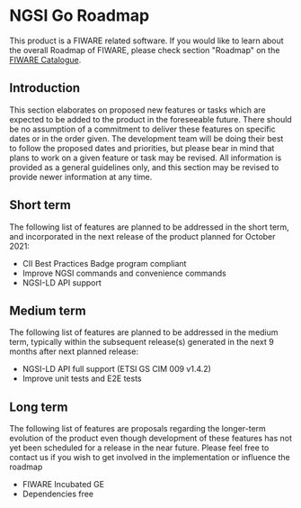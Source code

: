 # NGSI Go Roadmap

This product is a FIWARE related software. If you would like to learn about the
overall Roadmap of FIWARE, please check section "Roadmap" on the
[FIWARE Catalogue](https://github.com/Fiware/catalogue).

## Introduction

This section elaborates on proposed new features or tasks which are expected to
be added to the product in the foreseeable future. There should be no assumption
of a commitment to deliver these features on specific dates or in the order
given. The development team will be doing their best to follow the proposed
dates and priorities, but please bear in mind that plans to work on a given
feature or task may be revised. All information is provided as a general
guidelines only, and this section may be revised to provide newer information at
any time.

## Short term

The following list of features are planned to be addressed in the short term,
and incorporated in the next release of the product planned for October 2021:

-   CII Best Practices Badge program compliant
-   Improve NGSI commands and convenience commands
-   NGSI-LD API support

## Medium term

The following list of features are planned to be addressed in the medium term,
typically within the subsequent release(s) generated in the next 9 months after
next planned release:

-   NGSI-LD API full support (ETSI GS CIM 009 v1.4.2)
-   Improve unit tests and E2E tests

## Long term

The following list of features are proposals regarding the longer-term evolution
of the product even though development of these features has not yet been
scheduled for a release in the near future. Please feel free to contact us if
you wish to get involved in the implementation or influence the roadmap

-   FIWARE Incubated GE
-   Dependencies free
